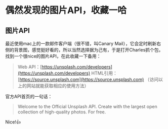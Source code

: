 # 偶然发现的图片API，收藏一哈

<!-- more -->

## 图片API

最近使用mac上的一款邮件客户端（很不错，叫Canary Mail），它会定时刷新右侧的背景图，感觉挺好看的，所以当然选择据为己有，于是打开Charles抓个包，找到一个很nice的图片API，在此收藏一下备用：

> Web API：[https://unsplash.com/developers](https://unsplash.com/developers)
> HTML引用：[https://source.unsplash.com](https://source.unsplash.com)
（访问以上的网站就能获取相应的使用方法）

官方API首页的一句话：

> Welcome to the Official Unsplash API. Create with the largest open collection of high-quality photos. For free.

Nice!👍 